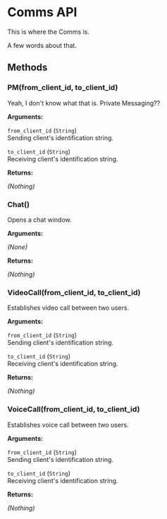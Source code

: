 # Comms API

This is where the Comms is.

A few words about that.

<a id='Methods'></a>
## Methods

<a id='PM'></a>
### PM(from\_client\_id, to\_client\_id)

Yeah, I don't know what that is. Private Messaging??

**Arguments:**

`from_client_id` (`String`)  
Sending client's identification string.

`to_client_id` (`String`)  
Receiving client's identification string.

**Returns:**

*(Nothing)*

<a id='Chat'></a>
### Chat()

Opens a chat window.

**Arguments:**

*(None)*

**Returns:**

*(Nothing)*

<a id='VideoCall'></a>
### VideoCall(from\_client\_id, to\_client\_id)

Establishes video call between two users.

**Arguments:**

`from_client_id` (`String`)  
Sending client's identification string.

`to_client_id` (`String`)  
Receiving client's identification string.

**Returns:**

*(Nothing)*

<a id='VoiceCall'></a>
### VoiceCall(from\_client\_id, to\_client\_id)

Establishes voice call between two users.

**Arguments:**

`from_client_id` (`String`)  
Sending client's identification string.

`to_client_id` (`String`)  
Receiving client's identification string.

**Returns:**

*(Nothing)*